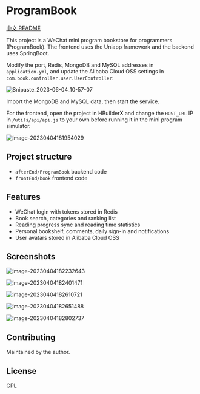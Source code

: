 # ProgramBook

[中文 README](README.md)

This project is a WeChat mini program bookstore for programmers (ProgramBook). The frontend uses the Uniapp framework and the backend uses SpringBoot.

Modify the port, Redis, MongoDB and MySQL addresses in `application.yml`, and update the Alibaba Cloud OSS settings in `com.book.controller.user.UserController`:

![Snipaste_2023-06-04_10-57-07](/images/Snipaste_2023-06-04_10-57-07.png)

Import the MongoDB and MySQL data, then start the service.

For the frontend, open the project in HBuilderX and change the `HOST_URL` IP in `/utils/api/api.js` to your own before running it in the mini program simulator.

![image-20230404181954029](/images/image-20230404181954029.png)

## Project structure
- `afterEnd/ProgramBook` backend code
- `frontEnd/book` frontend code

## Features
- WeChat login with tokens stored in Redis
- Book search, categories and ranking list
- Reading progress sync and reading time statistics
- Personal bookshelf, comments, daily sign-in and notifications
- User avatars stored in Alibaba Cloud OSS

## Screenshots

![image-20230404182232643](/images/image-20230404182232643.png)

![image-20230404182401471](/images/image-20230404182401471.png)

![image-20230404182610721](/images/image-20230404182610721.png)

![image-20230404182651488](/images/image-20230404182651488.png)

![image-20230404182802737](/images/image-20230404182802737.png)

## Contributing

Maintained by the author.

## License

GPL
